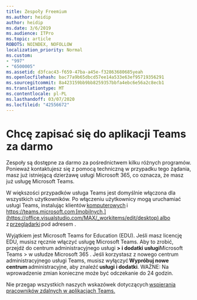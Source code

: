 ```yaml
---
title: Zespoły Freemium
ms.author: heidip
author: heidip
ms.date: 3/6/2019
ms.audience: ITPro
ms.topic: article
ROBOTS: NOINDEX, NOFOLLOW
localization_priority: Normal
ms.custom:
- "997"
- "6500005"
ms.assetid: d3fcac43-f659-47ba-a45e-f32863680685yeah
ms.openlocfilehash: bac77a9b65dbcd57ee14a533e63ef95719356291
ms.sourcegitcommit: 8a423159bb9bb8259357bbfa4ebc6e56a2c8ecb1
ms.translationtype: MT
ms.contentlocale: pl-PL
ms.lasthandoff: 03/07/2020
ms.locfileid: "42556672"
---
```

# <a name="id-like-to-sign-up-for-teams-for-free"></a>Chcę zapisać się do aplikacji Teams za darmo

Zespoły są dostępne za darmo za pośrednictwem kilku różnych programów. Ponieważ kontaktujesz się z pomocą techniczną w przypadku tego żądania, masz już istniejącą dzierżawę usługi Microsoft 365, co oznacza, że masz już usługę Microsoft Teams.

W większości przypadków usługa Teams jest domyślnie włączona dla wszystkich użytkowników. Po włączeniu użytkownicy mogą uruchamiać usługi Teams, instalując klientów [komputerowych](https://office.visualstudio.com/MAX/_workitems/edit/desktop) i https://teams.microsoft.com [mobilnych,](https://office.visualstudio.com/MAX/_workitems/edit/desktop) albo z [przeglądarki](https://docs.microsoft.com/en-us/MicrosoftTeams/get-clients#mobile-clients) pod adresem .

Wyjątkiem jest Microsoft Teams for Education (EDU). Jeśli masz licencję EDU, musisz ręcznie włączyć usługę Microsoft Teams. Aby to zrobić, przejdź do centrum administracyjnego usługi **> i dodatki usługi**Microsoft Teams > w usłudze Microsoft 365 . Jeśli korzystasz z nowego centrum administracyjnego usługi Teams, musisz wyłączyć **Wypróbuj nowe centrum** administracyjne, aby znaleźć **usługi i dodatki**. WAŻNE: Na wprowadzenie zmian konieczne może być odczekanie do 24 godzin.

Nie przegap wszystkich naszych wskazówek dotyczących [wspierania pracowników zdalnych w aplikacjach Teams.](https://docs.microsoft.com/en-us/MicrosoftTeams/support-remote-work-with-teams)
